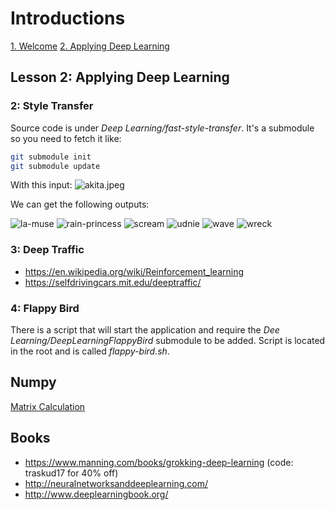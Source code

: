 # Introductions

[1. Welcome](1.Welcome/README.md)
[2. Applying Deep Learning](2.Applying-Deep-Learning/README.md)

## Lesson 2: Applying Deep Learning

### 2: Style Transfer
Source code is under *Deep Learning/fast-style-transfer*. It's a submodule so you need to fetch it like:
```bash
git submodule init
git submodule update
```
With this input: 
![akita.jpeg](https://github.com/Scrier/udacity/master/Deep%20Learning/resources/akita.jpeg)

We can get the following outputs:

![la-muse](https://github.com/Scrier/udacity/tree/master/Deep%20Learning/output/akita-la-muse.jpg)
![rain-princess](https://github.com/Scrier/udacity/tree/master/Deep%20Learning/output/akita-rain-princess.jpg)
![scream](https://github.com/Scrier/udacity/tree/master/Deep%20Learning/output/akita-scream.jpg)
![udnie](https://github.com/Scrier/udacity/tree/master/Deep%20Learning/output/akita-udnie.jpg)
![wave](https://github.com/Scrier/udacity/tree/master/Deep%20Learning/output/akita-wave.jpg)
![wreck](https://github.com/Scrier/udacity/tree/master/Deep%20Learning/output/akita-wreck.jpg)

### 3: Deep Traffic

 * https://en.wikipedia.org/wiki/Reinforcement_learning
 * https://selfdrivingcars.mit.edu/deeptraffic/
 
### 4: Flappy Bird

There is a script that will start the application and require the *Dee Learning/DeepLearningFlappyBird* submodule to be 
added. Script is located in the root and is called *flappy-bird.sh*.

## Numpy

[Matrix Calculation](matrix.md)

## Books
 * https://www.manning.com/books/grokking-deep-learning (code: traskud17 for 40% off)
 * http://neuralnetworksanddeeplearning.com/
 * http://www.deeplearningbook.org/

